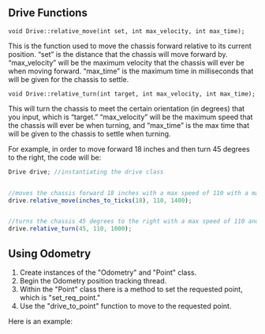 ## Drive Functions

`void Drive::relative_move(int set, int max_velocity, int max_time);`

This is the function used to move the chassis forward relative to its current position. “set” is the distance that the chassis will move forward by. “max_velocity” will be the maximum velocity that the chassis will ever be when moving forward. “max_time” is the maximum time in milliseconds that will be given for the chassis to settle. 


`void Drive::relative_turn(int target, int max_velocity, int max_time);`

This will turn the chassis to meet the certain orientation (in degrees) that you input, which is “target.” “max_velocity” will be the maximum speed that the chassis will ever be when turning, and “max_time” is the max time that will be given to the chassis to settle when turning. 

For example, in order to move forward 18 inches and then turn 45 degrees to the right, the code will be:

```javascript
Drive drive; //instantiating the drive class


//moves the chassis forward 18 inches with a max speed of 110 with a max settle time of 1400 ms
drive.relative_move(inches_to_ticks(18), 110, 1400); 


//turns the chassis 45 degrees to the right with a max speed of 110 and a max settle time of 1 second
drive.relative_turn(45, 110, 1000);
```


## Using Odometry

1. Create instances of the "Odometry" and "Point" class. 
2. Begin the Odometry position tracking thread. 
3. Within the "Point" class there is a method to set the requested point, which is "set_req_point."
4. Use the "drive_to_point" function to move to the requested point. 

Here is an example: 

